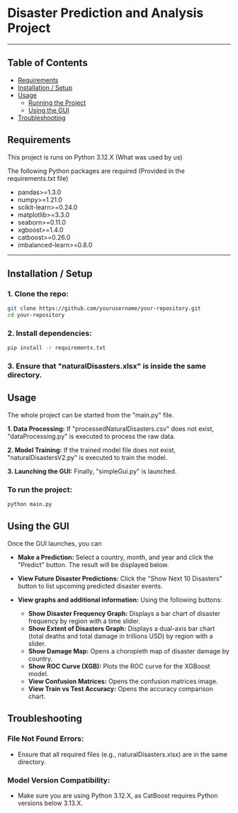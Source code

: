 # Disaster Prediction and Analysis Project

---

## Table of Contents

- [Requirements](#requirements)
- [Installation / Setup](#installation/Setup)
- [Usage](#usage)
  - [Running the Project](#runningTheproject)
  - [Using the GUI](#gui)
- [Troubleshooting](#troubleshooting)

## Requirements

This project is runs on Python 3.12.X (What was used by us)

The following Python packages are required (Provided in the requirements.txt file)

- pandas>=1.3.0
- numpy>=1.21.0
- scikit-learn>=0.24.0
- matplotlib>=3.3.0
- seaborn>=0.11.0
- xgboost>=1.4.0
- catboost>=0.26.0
- imbalanced-learn>=0.8.0

---

<a name="installation/setup"></a>
## Installation / Setup

### 1. Clone the repo:
```bash
git clone https://github.com/yourusername/your-repository.git
cd your-repository
```

### 2. Install dependencies:
```bash
pip install -r requirementx.txt
```

### 3. Ensure that "naturalDisasters.xlsx" is inside the same directory.


## Usage
The whole project can be started from the "main.py" file.

**1. Data Processing:**
If "processedNaturalDisasters.csv" does not exist, "dataProcessing.py" is executed to process the raw data.

**2. Model Training:**
If the trained model file does not exist, "naturalDisastersV2.py" is executed to train the model.

**3. Launching the GUI:**
Finally, "simpleGui.py" is launched.

<a name="runningTheproject"></a>
### To run the project:
```bash
python main.py
```
<a name="gui"></a>
## Using the GUI
Once the GUI launches, you can

- **Make a Prediction:**
Select a country, month, and year and click the "Predict" button. The result will be displayed below.

- **View Future Disaster Predictions:**
Click the "Show Next 10 Disasters" button to list upcoming predicted disaster events.

- **View graphs and additional information:**
    Using the following buttons:
    - **Show Disaster Frequency Graph:**
      Displays a bar chart of disaster frequency by region with a time slider.
    - **Show Extent of Disasters Graph:** Displays a dual-axis bar chart (total deaths and total damage in trillions USD) by region with a slider.
    - **Show Damage Map:** Opens a choropleth map of disaster damage by country.
    - **Show ROC Curve (XGB):** Plots the ROC curve for the XGBoost model.
    - **View Confusion Matrices:** Opens the confusion matrices image.
    - **View Train vs Test Accuracy:** Opens the accuracy comparison chart.

## Troubleshooting

### File Not Found Errors:
- Ensure that all required files (e.g., naturalDisasters.xlsx) are in the same directory.

### Model Version Compatibility:
- Make sure you are using Python 3.12.X, as CatBoost requires Python versions below 3.13.X.
